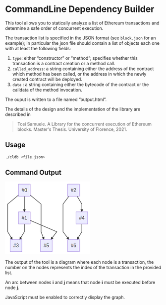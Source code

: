  
# CommandLine Dependency Builder
This tool allows you to statically analyze a list of Ethereum transactions and determine a safe order of concurrent execution.

The transaction list is specified in the JSON format (see `block.json` for an example); in particular the json file should contain a list of objects each one with at least the following fields:
1. `type`: either “constructor” or “method”; specifies whether this transaction is a contract creation or a method call.
2. `called_address`: a string containing either the address of the contract which method has been called, or the address in which the newly created contract will be deployed.
3. `data` : a string containing either the bytecode of the contract or the calldata of the method invocation.

The ouput is written to a file named “output.html”.

The details of the design and the implementation of the library are described in 
> Tosi Samuele. A Library for the concurrent execution of Ethereum blocks. Master's Thesis. University of Florence, 2021.

## Usage

~~~sh
./cldb <file.json>
~~~

## Command Output

![](./screen.png)

The output of the tool is a diagram where each node is a transaction, the number on the nodes represents the index of the transaction in the provided list.

An arc between nodes **i** and **j** means that node **i** must be executed before node **j**.

JavaScript must be enabled to correctly display the graph.

